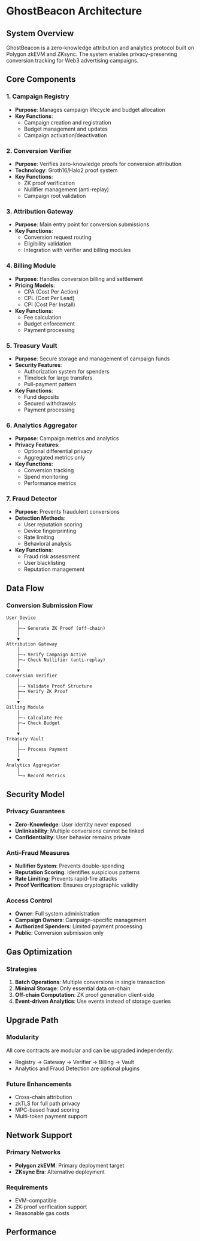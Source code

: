 # GhostBeacon Architecture

## System Overview

GhostBeacon is a zero-knowledge attribution and analytics protocol built on Polygon zkEVM and ZKsync. The system enables privacy-preserving conversion tracking for Web3 advertising campaigns.

## Core Components

### 1. Campaign Registry
- **Purpose**: Manages campaign lifecycle and budget allocation
- **Key Functions**:
  - Campaign creation and registration
  - Budget management and updates
  - Campaign activation/deactivation

### 2. Conversion Verifier
- **Purpose**: Verifies zero-knowledge proofs for conversion attribution
- **Technology**: Groth16/Halo2 proof system
- **Key Functions**:
  - ZK proof verification
  - Nullifier management (anti-replay)
  - Campaign root validation

### 3. Attribution Gateway
- **Purpose**: Main entry point for conversion submissions
- **Key Functions**:
  - Conversion request routing
  - Eligibility validation
  - Integration with verifier and billing modules

### 4. Billing Module
- **Purpose**: Handles conversion billing and settlement
- **Pricing Models**:
  - CPA (Cost Per Action)
  - CPL (Cost Per Lead)
  - CPI (Cost Per Install)
- **Key Functions**:
  - Fee calculation
  - Budget enforcement
  - Payment processing

### 5. Treasury Vault
- **Purpose**: Secure storage and management of campaign funds
- **Security Features**:
  - Authorization system for spenders
  - Timelock for large transfers
  - Pull-payment pattern
- **Key Functions**:
  - Fund deposits
  - Secured withdrawals
  - Payment processing

### 6. Analytics Aggregator
- **Purpose**: Campaign metrics and analytics
- **Privacy Features**:
  - Optional differential privacy
  - Aggregated metrics only
- **Key Functions**:
  - Conversion tracking
  - Spend monitoring
  - Performance metrics

### 7. Fraud Detector
- **Purpose**: Prevents fraudulent conversions
- **Detection Methods**:
  - User reputation scoring
  - Device fingerprinting
  - Rate limiting
  - Behavioral analysis
- **Key Functions**:
  - Fraud risk assessment
  - User blacklisting
  - Reputation management

## Data Flow

### Conversion Submission Flow

```
User Device
    │
    ├─→ Generate ZK Proof (off-chain)
    │
    ▼
Attribution Gateway
    │
    ├─→ Verify Campaign Active
    ├─→ Check Nullifier (anti-replay)
    │
    ▼
Conversion Verifier
    │
    ├─→ Validate Proof Structure
    ├─→ Verify ZK Proof
    │
    ▼
Billing Module
    │
    ├─→ Calculate Fee
    ├─→ Check Budget
    │
    ▼
Treasury Vault
    │
    ├─→ Process Payment
    │
    ▼
Analytics Aggregator
    │
    └─→ Record Metrics
```

## Security Model

### Privacy Guarantees
- **Zero-Knowledge**: User identity never exposed
- **Unlinkability**: Multiple conversions cannot be linked
- **Confidentiality**: User behavior remains private

### Anti-Fraud Measures
- **Nullifier System**: Prevents double-spending
- **Reputation Scoring**: Identifies suspicious patterns
- **Rate Limiting**: Prevents rapid-fire attacks
- **Proof Verification**: Ensures cryptographic validity

### Access Control
- **Owner**: Full system administration
- **Campaign Owners**: Campaign-specific management
- **Authorized Spenders**: Limited payment processing
- **Public**: Conversion submission only

## Gas Optimization

### Strategies
1. **Batch Operations**: Multiple conversions in single transaction
2. **Minimal Storage**: Only essential data on-chain
3. **Off-chain Computation**: ZK proof generation client-side
4. **Event-driven Analytics**: Use events instead of storage queries

## Upgrade Path

### Modularity
All core contracts are modular and can be upgraded independently:
- Registry → Gateway → Verifier → Billing → Vault
- Analytics and Fraud Detection are optional plugins

### Future Enhancements
- Cross-chain attribution
- zkTLS for full path privacy
- MPC-based fraud scoring
- Multi-token payment support

## Network Support

### Primary Networks
- **Polygon zkEVM**: Primary deployment target
- **ZKsync Era**: Alternative deployment

### Requirements
- EVM-compatible
- ZK-proof verification support
- Reasonable gas costs

## Performance
